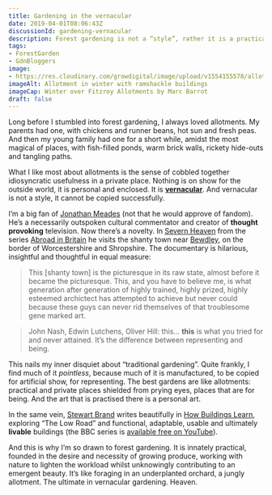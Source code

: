 ```yaml
---
title: Gardening in the vernacular
date: 2019-04-01T08:06:43Z
discussionId: gardening-vernacular
description: Forest gardening is not a “style”, rather it is a practical and considerate way of gardening, and its beauty is drawn from necessity. It is the ultimate in vernacular gardening.
tags: 
- ForestGarden
- GdnBloggers
image: 
- https://res.cloudinary.com/growdigital/image/upload/v1554155578/allotment-46711013841.jpg
imageAlt: Allotment in winter with ramshackle buildings
imageCap: Winter over Fitzroy Allotments by Marc Barrot
draft: false
---
```


Long before I stumbled into forest gardening, I always loved allotments. My parents had one, with chickens and runner beans, hot sun and fresh peas. And then my young family had one for a short while, amidst the most magical of places, with fish-filled ponds, warm brick walls, rickety hide-outs and tangling paths. 

What I like most about allotments is the sense of cobbled together idiosyncratic usefulness in a private place. Nothing is on show for the outside world, it is personal and enclosed. It is **[vernacular](https://en.oxforddictionaries.com/definition/us/vernacular)**. And vernacular is not a style, it cannot be copied successfully.

I’m a big fan of [Jonathan Meades](http://jonathanmeades.co.uk) (not that he would approve of fandom). He’s a necessarily outspoken cultural commentator and creator of **thought provoking** television. Now there’s a novelty. In [Severn Heaven](http://meadesshrine.blogspot.com/1990/01/aib.html) from the series [Abroad in Britain](http://jonathanmeades.co.uk/television.html) he visits the shanty town near [Bewdley](https://en.wikipedia.org/wiki/Bewdley), on the border of Worcestershire and Shropshire. The documentary is hilarious, insightful and thoughtful in equal measure:

> This [shanty town] is the picturesque in its raw state, almost before it became the picturesque. This, and you have to believe me, is what generation after generation of highly trained, highly prized, highly esteemed archictect has attempted to achieve but never could because these guys can never rid themselves of that troublesome gene marked art.

> John Nash, Edwin Lutchens, Oliver Hill: this… **this** is what you tried for and never attained. It’s the difference between representing and being.

This nails my inner disquiet about “traditional gardening”. Quite frankly, I find much of it _pointless_, because much of it is manufactured, to be copied for artificial show, for representing. The best gardens are like allotments: practical and private places shielded from prying eyes, places that are for being. And the art that is practised there is a personal art.

In the same vein, [Stewart Brand](https://en.wikipedia.org/wiki/Stewart_Brand) writes beautifully in [How Buildings Learn](https://en.wikipedia.org/wiki/How_Buildings_Learn), exploring “The Low Road” and functional, adaptable, usable and ultimately **livable** buildings (the BBC series is [available free on YouTube](https://www.youtube.com/watch?v=AvEqfg2sIH0)).

And this is why I’m so drawn to forest gardening. It is innately practical, founded in the desire and necessity of growing produce, working with nature to lighten the workload whilst unknowingly contributing to an emergent beauty. It’s like foraging in an underplanted orchard, a jungly allotment. The ultimate in vernacular gardening. Heaven.
